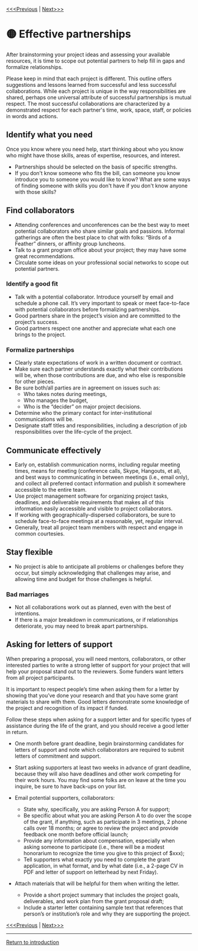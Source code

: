 
[<<<Previous](7Sustainability.md) | [Next>>>](9Findingfunds.md)

# :yellow_circle: Effective partnerships

After brainstorming your project ideas and assessing your available resources, it is time to scope out potential partners to help fill in gaps and formalize relationships. 

Please keep in mind that each project is different. This outline offers suggestions and lessons learned from successful and less successful collaborations. While each project is unique in the way responsibilities are shared, perhaps one universal attribute of successful partnerships is mutual respect. The most successful collaborations are characterized by a demonstrated respect for each partner's time, work, space, staff, or policies in words and actions. 

## Identify what you need
Once you know where you need help, start thinking about who you know who might have those skills, areas of expertise, resources, and interest. 
* Partnerships should be selected on the basis of specific strengths. 
* If you don't know someone who fits the bill, can someone you know introduce you to someone you would like to know? What are some ways of finding someone with skills you don't have if you don't know anyone with those skills? 

## Find collaborators

* Attending conferences and unconferences can be the best way to meet potential collaborators who share similar goals and passions. Informal gatherings are often the best place to chat with folks: “Birds of a Feather” dinners, or affinity group luncheons.
* Talk to a grant program office about your project; they may have some great recommendations.
* Circulate some ideas on your professional social networks to scope out potential partners.

### Identify a good fit
* Talk with a potential collaborator. Introduce yourself by email and schedule a phone call. It’s very important to speak or meet face-to-face with potential collaborators before formalizing partnerships.
* Good partners share in the project’s vision and are committed to the project’s success.
* Good partners respect one another and appreciate what each one brings to the project.

### Formalize partnerships
* Clearly state expectations of work in a written document or contract.
* Make sure each partner understands exactly what their contributions will be, when those contributions are due, and who else is responsible for other pieces.
* Be sure both/all parties are in agreement on issues such as:
	* Who takes notes during meetings,
	* Who manages the budget,
	* Who is the “decider” on major project decisions.
* Determine who the primary contact for inter-institutional communications will be.
* Designate staff titles and responsibilities, including a description of job responsibilities over the life-cycle of the project.

## Communicate effectively
* Early on, establish communication norms, including regular meeting times, means for meeting (conference calls, Skype, Hangouts, et al), and best ways to communicating in between meetings (i.e., email only), and collect all preferred contact information and publish it somewhere accessible to the entire team.
* Use project management software for organizing project tasks, deadlines, and deliverable requirements that makes all of this information easily accessible and visible to project collaborators.
* If working with geographically-dispersed collaborators, be sure to schedule face-to-face meetings at a reasonable, yet, regular interval.
* Generally, treat all project team members with respect and engage in common courtesies.

## Stay flexible
* No project is able to anticipate all problems or challenges before they occur, but simply acknowledging that challenges may arise, and allowing time and budget for those challenges is helpful.

### Bad marriages

* Not all collaborations work out as planned, even with the best of intentions.
* If there is a major breakdown in communications, or if relationships deteriorate, you may need to break apart partnerships.

## Asking for letters of support

When preparing a proposal, you will need mentors, collaborators, or other interested parties to write a strong letter of support for your project that will help your proposal stand out to the reviewers. Some funders want letters from all project participants. 

It is important to respect people’s time when asking them for a letter by showing that you’ve done your research and that you have some grant materials to share with them. Good letters demonstrate some knowledge of the project and recognition of its impact if funded. 

Follow these steps when asking for a support letter and for specific types of assistance during the life of the grant, and you should receive a good letter in return.

* One month before grant deadline, begin brainstorming candidates for letters of support and note which collaborators are required to submit letters of commitment and support. 

* Start asking supporters at least two weeks in advance of grant deadline, because they will also have deadlines and other work competing for their work hours. You may find some folks are on leave at the time you inquire, be sure to have back-ups on your list. 

* Email potential supporters, collaborators:
	* State why, specifically, you are asking Person A for support;
	* Be specific about what you are asking Person A to do over the scope of the grant, if anything, such as participate in 3 meetings, 2 phone calls over 18 months; or  agree to review the project and provide feedback one month before official launch; 
	* Provide any information about compensation, especially when asking someone to participate (i.e., there will be a modest honorarium to recognize the time you give to this project of $xxx);
	* Tell supporters what exactly you need to complete the grant application, in what format, and by what date (i.e., a 2-page CV in PDF and letter of support on letterhead by next Friday).


* Attach materials that will be helpful for them when writing the letter.

	* Provide a short project summary that includes the project goals, deliverables, and work plan from the grant proposal draft;
	* Include a starter letter containing sample text that references that person’s or institution’s role and why they are supporting the project.


[<<<Previous](7Sustainability.md) | [Next>>>](9Findingfunds.md)


-----
[Return to introduction](https://github.com/SouthernMethodistUniversity/projectplan)
